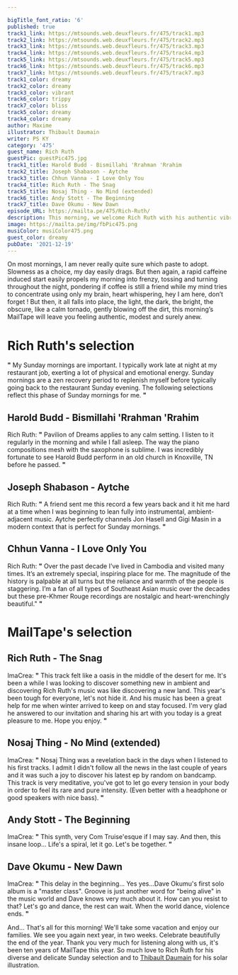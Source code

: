 ```yaml
---

bigTitle_font_ratio: '6'
published: true
track1_link: https://mtsounds.web.deuxfleurs.fr/475/track1.mp3
track2_link: https://mtsounds.web.deuxfleurs.fr/475/track2.mp3
track3_link: https://mtsounds.web.deuxfleurs.fr/475/track3.mp3
track4_link: https://mtsounds.web.deuxfleurs.fr/475/track4.mp3
track5_link: https://mtsounds.web.deuxfleurs.fr/475/track5.mp3
track6_link: https://mtsounds.web.deuxfleurs.fr/475/track6.mp3
track7_link: https://mtsounds.web.deuxfleurs.fr/475/track7.mp3
track1_color: dreamy
track2_color: dreamy
track3_color: vibrant
track6_color: trippy
track7_color: bliss
track5_color: dreamy
track4_color: dreamy
author: Maxime
illustrator: Thibault Daumain
writer: PS KY
category: '475'
guest_name: Rich Ruth
guestPic: guestPic475.jpg
track1_title: Harold Budd - Bismillahi 'Rrahman 'Rrahim
track2_title: Joseph Shabason - Aytche
track3_title: Chhun Vanna - I Love Only You
track4_title: Rich Ruth - The Snag
track5_title: Nosaj Thing - No Mind (extended)
track6_title: Andy Stott - The Beginning
track7_title: Dave Okumu - New Dawn
episode_URL: https://mailta.pe/475/Rich-Ruth/
description: This morning, we welcome Rich Ruth with his authentic vibration and rare sound. Today’s MailTape is calming yet awakening, humbly asking you to exit the night and dive into the sheer fog of Sunday.
image: https://mailta.pe/img/fbPic475.png
musiColor: musiColor475.png
guest_color: dreamy
pubDate: '2021-12-19'
---
```

 

On most mornings, I am never really quite sure which paste to adopt. Slowness as a choice, my day easily drags. But then again, a rapid caffeine induced start easily propels my morning into frenzy, tossing and turning throughout the night, pondering if coffee is still a friend while my mind tries to concentrate using only my brain, heart whispering, hey I am here, don’t forget !
But then, it all falls into place, the light, the dark, the bright, the obscure, like a calm tornado, gently blowing off the dirt, this morning’s MailTape will leave you feeling authentic, modest and surely anew. 
 

# Rich Ruth's selection

**"** My Sunday mornings are important. I typically work late at night at my restaurant job, exerting a lot of physical and emotional energy. Sunday mornings are a zen recovery period to replenish myself before typically going back to the restaurant Sunday evening. The following selections reflect this phase of Sunday mornings for me. **"** 

##  Harold Budd - Bismillahi 'Rrahman 'Rrahim
Rich Ruth: **"** Pavilion of Dreams applies to any calm setting. I listen to it regularly in the morning and while I fall asleep. The way the piano compositions mesh with the saxophone is sublime. I was incredibly fortunate to see Harold Budd perform in an old church in Knoxville, TN before he passed. **"** 

## Joseph Shabason - Aytche
Rich Ruth: **"** A friend sent me this record a few years back and it hit me hard at a time when I was beginning to lean fully into instrumental, ambient-adjacent music. Aytche perfectly channels Jon Hasell and Gigi Masin in a modern context that is perfect for Sunday mornings. **"** 

## Chhun Vanna - I Love Only You
Rich Ruth: **"** Over the past decade I’ve lived in Cambodia and visited many times. It’s an extremely special, inspiring place for me. The magnitude of the history is palpable at all turns but the reliance and warmth of the people is staggering. I’m a fan of all types of Southeast Asian music over the decades but these pre-Khmer Rouge recordings are nostalgic and heart-wrenchingly beautiful." **"** 

# MailTape's selection

## Rich Ruth - The Snag
ImaCrea: **"** This track felt like a oasis in the middle of the desert for me. It's been a while I was looking to discover something new in ambient and discovering Rich Ruth's music was like discovering a new land. This year's been tough for everyone, let's not hide it. And his music has been a great help for me when winter arrived to keep on and stay focused. I'm very glad he answered to our invitation and sharing his art with you today is a great pleasure to me. Hope you enjoy. **"** 

## Nosaj Thing - No Mind (extended)
ImaCrea: **"** Nosaj Thing was a revelation back in the days when I listened to his first tracks. I admit I didn't follow all the news in the last couple of years and it was such a joy to discover his latest ep by random on bandcamp. This track is very meditative, you've got to let go every tension in your body in order to feel its rare and pure intensity. (Even better with a headphone or good speakers with nice bass). **"** 

## Andy Stott - The Beginning
ImaCrea: **"** This synth, very Com Truise'esque if I may say. And then, this insane loop... Life's a spiral, let it go. Let's be together. **"** 

## Dave Okumu - New Dawn
ImaCrea: **"** This delay in the beginning... Yes yes...Dave Okumu's first solo album is a "master class". Groove is just another word for "being alive" in the music world and Dave knows very much about it. How can you resist to that? Let's go and dance, the rest can wait. When the world dance, violence ends. **"** 


And... That's all for this morning! We'll take some vacation and enjoy our families. We see you again next year, in two weeks. Celebrate beautifully the end of the year. Thank you very much for listening along with us, it's been ten years of MailTape this year. So much love to Rich Ruth for his diverse and delicate Sunday selection and to [Thibault Daumain](https://thibaultdaumain.fr/) for his solar illustration.
